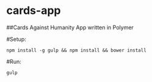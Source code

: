 # cards-app
##Cards Against Humanity App written in Polymer

#Setup:
```
npm install -g gulp && npm install && bower install
```

#Run:
```
gulp
```
